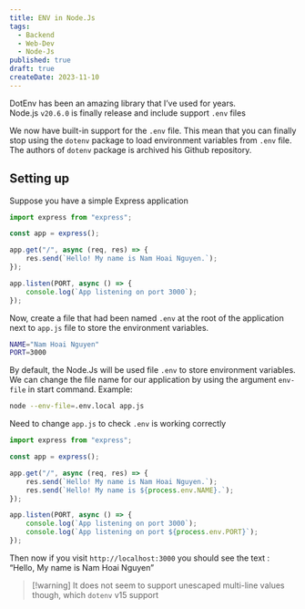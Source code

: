 ```yaml
---
title: ENV in Node.Js
tags:
  - Backend
  - Web-Dev
  - Node-Js
published: true
draft: true
createDate: 2023-11-10
---
```

DotEnv has been an amazing library that I’ve used for years. Node.js `v20.6.0` is finally release and include support `.env` files

We now have built-in support for the `.env` file. This mean that you can finally stop using the `dotenv` package to load environment variables from `.env` file. The authors of `dotenv` package is archived his Github repository.
## Setting up
Suppose you have a simple Express application
```javascript title="app.js"
import express from "express"; 

const app = express(); 

app.get("/", async (req, res) => { 
	res.send(`Hello! My name is Nam Hoai Nguyen.`); 
}); 

app.listen(PORT, async () => { 
	console.log(`App listening on port 3000`); 
});
```
Now, create a file that had been named `.env` at the root of the application next to `app.js` file to store the environment variables.
```bash title=".env"
NAME="Nam Hoai Nguyen" 
PORT=3000
```
By default, the Node.Js will be used file `.env` to store environment variables. We can change the file name for our application by using the argument `env-file` in start command. 
Example:
```bash
node --env-file=.env.local app.js
```
Need to change `app.js` to check `.env` is working correctly
```js title="app.js" del={6,11} ins={7,12}
import express from "express"; 

const app = express(); 

app.get("/", async (req, res) => { 
	res.send(`Hello! My name is Nam Hoai Nguyen.`);
	res.send(`Hello! My name is ${process.env.NAME}.`);
}); 

app.listen(PORT, async () => { 
	console.log(`App listening on port 3000`);
	console.log(`App listening on port ${process.env.PORT}`); 
});
```
Then now if you visit `http://localhost:3000` you should see the text : “Hello, My name is Nam Hoai Nguyen”

> [!warning] It does not seem to support unescaped multi-line values though, which `dotenv` v15 support
